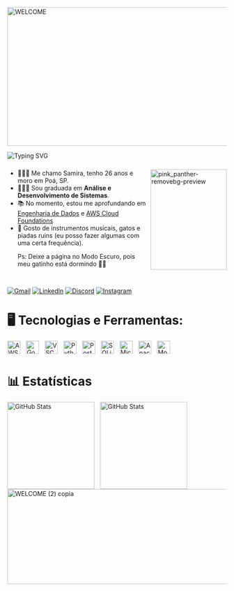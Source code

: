

<img width="1059" height="318" alt="WELCOME" src="https://github.com/user-attachments/assets/1494a241-07f0-4733-8d5f-4b7d44695470" />


![Typing SVG](https://readme-typing-svg.herokuapp.com?color=FFB6C1&size=30&center=true&vCenter=true&width=600&lines=Seja+bem-vindo(a)+ao+meu+perfil+👋🏻&repeat=true)


###

<img align="right" width="175" height="230" alt="pink_panther-removebg-preview" src="https://github.com/user-attachments/assets/73448a35-d9aa-4fd1-b242-e3a7d9083301" />

<ul>
<li>🙋🏻‍♀️ Me chamo Samira, tenho 26 anos e moro em Poá, SP.</li>
<li>👩🏻‍🎓 Sou graduada em <b>Análise e Desenvolvimento de Sistemas</b>.</li>
<li>📚 No momento, estou me aprofundando em 
    <a href="https://www.udemy.com/course/engenharia-de-dados-com-python/" target="_blank">Engenharia de Dados</a> 
    e 
    <a href="https://web.dio.me/track/santander-code-girls-2025" target="_blank">AWS Cloud Foundations</a></li>
<li>💖 Gosto de instrumentos musicais, gatos e piadas ruins (eu posso fazer algumas com uma certa frequência).</li>

<p></p>
<p>Ps: Deixe a página no Modo Escuro, pois meu gatinho está dormindo 🤪😸</p>

</ul>

<br>

[![Gmail](https://img.shields.io/badge/Gmail-%23D14836.svg?style=for-the-badge&logo=gmail&logoColor=white)](mailto:samiramedeirosc@gmail.com)
[![LinkedIn](https://img.shields.io/badge/LinkedIn-%230A66C2.svg?style=for-the-badge&logo=linkedin&logoColor=white)](https://www.linkedin.com/in/samiramedeirosc/)
[![Discord](https://img.shields.io/badge/Discord-%235865F2.svg?style=for-the-badge&logo=discord&logoColor=white)](https://discord.com/users/1199110507559403541)
[![Instagram](https://img.shields.io/badge/Instagram-%23E4405F.svg?style=for-the-badge&logo=instagram&logoColor=white)](https://www.instagram.com/samiramedeiros/)



###

# 🖥️ Tecnologias e Ferramentas: 

<img 
    align="left" 
    alt="AWS"
    title="AWS" 
    width="30px" 
    style="padding-right: 10px;" 
    src="https://cdn.jsdelivr.net/gh/devicons/devicon@latest/icons/amazonwebservices/amazonwebservices-original-wordmark.svg"  
/>
<img 
    align="left" 
    alt="Google Cloud" 
    title="Google Cloud"
    width="30px" 
    style="padding-right: 10px;" 
    src="https://cdn.jsdelivr.net/gh/devicons/devicon@latest/icons/googlecloud/googlecloud-original.svg" 
/>
<img 
    align="left" 
    alt="VSCode" 
    title="VSCode"
    width="30px" 
    style="padding-right: 10px;" 
    src="https://cdn.jsdelivr.net/gh/devicons/devicon@latest/icons/vscode/vscode-original.svg" 
/>
<img 
    align="left" 
    alt="Python" 
    title="Python"
    width="30px" 
    style="padding-right: 10px;" 
    src="https://cdn.jsdelivr.net/gh/devicons/devicon@latest/icons/python/python-original.svg" 
/>
<img 
    align="left" 
    alt="PostgreSQL"
    title="PostgreSQL" 
    width="30px" 
    style="padding-right: 10px;" 
    src="https://cdn.jsdelivr.net/gh/devicons/devicon@latest/icons/postgresql/postgresql-original.svg" 
/>
<img 
    align="left" 
    alt="SQLite" 
    title="SQLite"
    width="30px" 
    style="padding-right: 10px;" 
    src="https://cdn.jsdelivr.net/gh/devicons/devicon@latest/icons/sqlite/sqlite-original.svg" 
/>
<img 
    align="left" 
    alt="Microsoft SQL Server"
    title="Microsoft SQL Server" 
    width="30px" 
    style="padding-right: 10px;" 
    src="https://cdn.jsdelivr.net/gh/devicons/devicon@latest/icons/microsoftsqlserver/microsoftsqlserver-original.svg" 
/>
<img 
    align="left" 
    alt="Anaconda" 
    title="Anaconda"
    width="30px" 
    style="padding-right: 10px;" 
    src="https://cdn.jsdelivr.net/gh/devicons/devicon@latest/icons/anaconda/anaconda-original.svg" 
/>
<img 
    align="left" 
    alt="MongoDB" 
    title="MongoDB"
    width="30px" 
    style="padding-right: 10px;" 
    src="https://cdn.jsdelivr.net/gh/devicons/devicon@latest/icons/mongodb/mongodb-original.svg" 
/>

<br>
</br>

# 📊 Estatísticas

<p>
  <img 
    align="left" 
    alt="GitHub Stats" 
    height="200" 
    style="padding-right: 10px;" 
    src="https://github-readme-stats.vercel.app/api?username=samiramedeiros&show_icons=true&theme=tokyonight&include_all_commits=true&locale=pt-br" 
  />

<img 
      align="left" 
      alt="GitHub Stats" 
      height="200" 
      src="https://github-readme-stats.vercel.app/api/top-langs/?username=samiramedeiros&theme=tokyonight&layout=compact&custom_title=Tecnologias&langs_count=9" 
  />

</p>


###

<div align="left" style="width: 100%">
  <a target="_blank" href="https://github-readme-medium-recent-article.vercel.app/medium/@undefined/0">
  </a>
</div>

<br></br>
<br></br>
<br></br>
<br></br>
<br></br>

<img width="1059" height="218" alt="WELCOME (2) copia" src="https://github.com/user-attachments/assets/3c39c517-270d-4164-a952-584b17758d6b" />


